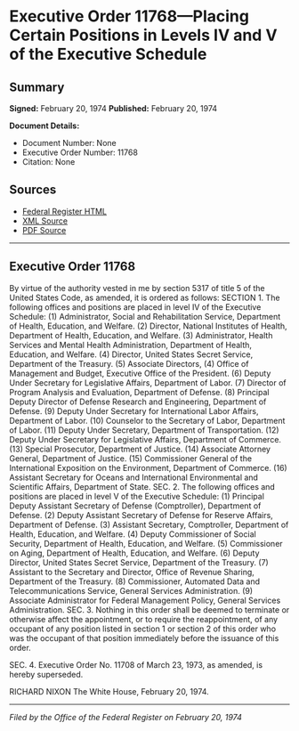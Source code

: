 # Executive Order 11768—Placing Certain Positions in Levels IV and V of the Executive Schedule

## Summary

**Signed:** February 20, 1974
**Published:** February 20, 1974

**Document Details:**
- Document Number: None
- Executive Order Number: 11768
- Citation: None

## Sources
- [Federal Register HTML](https://www.presidency.ucsb.edu/documents/executive-order-11768-placing-certain-positions-levels-iv-and-v-the-executive-schedule)
- [XML Source](None)
- [PDF Source](None)

---

## Executive Order 11768

By virtue of the authority vested in me by section 5317 of title 5 of the United States Code, as amended, it is ordered as follows:
SECTION 1. The following offices and positions are placed in level IV of the Executive Schedule:
    (1) Administrator, Social and Rehabilitation Service, Department of Health, Education, and Welfare.
    (2) Director, National Institutes of Health, Department of Health, Education, and Welfare.
    (3) Administrator, Health Services and Mental Health Administration, Department of Health, Education, and Welfare.
    (4) Director, United States Secret Service, Department of the Treasury.
    (5) Associate Directors, (4) Office of Management and Budget, Executive Office of the President.
    (6) Deputy Under Secretary for Legislative Affairs, Department of Labor.
    (7) Director of Program Analysis and Evaluation, Department of Defense.
    (8) Principal Deputy Director of Defense Research and Engineering, Department of Defense.
    (9) Deputy Under Secretary for International Labor Affairs, Department of Labor.
    (10) Counselor to the Secretary of Labor, Department of Labor.
    (11) Deputy Under Secretary, Department of Transportation.
    (12) Deputy Under Secretary for Legislative Affairs, Department of Commerce.
    (13) Special Prosecutor, Department of Justice.
    (14) Associate Attorney General, Department of Justice.
    (15) Commissioner General of the International Exposition on the Environment, Department of Commerce.
    (16) Assistant Secretary for Oceans and International Environmental and Scientific Affairs, Department of State.
SEC. 2. The following offices and positions are placed in level V of the Executive Schedule:
    (1) Principal Deputy Assistant Secretary of Defense (Comptroller), Department of Defense.
    (2) Deputy Assistant Secretary of Defense for Reserve Affairs, Department of Defense.
    (3) Assistant Secretary, Comptroller, Department of Health, Education, and Welfare.
    (4) Deputy Commissioner of Social Security, Department of Health, Education, and Welfare.
    (5) Commissioner on Aging, Department of Health, Education, and Welfare.
    (6) Deputy Director, United States Secret Service, Department of the Treasury.
    (7) Assistant to the Secretary and Director, Office of Revenue Sharing, Department of the Treasury.
    (8) Commissioner, Automated Data and Telecommunications Service, General Services Administration.
    (9) Associate Administrator for Federal Management Policy, General Services Administration.
SEC. 3. Nothing in this order shall be deemed to terminate or otherwise affect the appointment, or to require the reappointment, of any occupant of any position listed in section 1 or section 2 of this order who was the occupant of that position immediately before the issuance of this order.

SEC. 4. Executive Order No. 11708 of March 23, 1973, as amended, is hereby superseded.

RICHARD NIXON
The White House,
February 20, 1974.

---

*Filed by the Office of the Federal Register on February 20, 1974*
